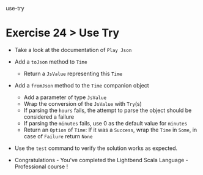 use-try

# Exercise 24 > Use Try

- Take a look at the documentation of `Play Json`

- Add a `toJson` method to `Time`

  - Return a `JsValue` representing this `Time`

- Add a `fromJson` method to the `Time` companion object

  - Add a parameter of type `JsValue`
  - Wrap the conversion of the `JsValue` with `Try`(s)
  - If parsing the `hours` fails, the attempt to parse the object should be
    considered a failure
  - If parsing the `minutes` fails, use 0 as the default value for `minutes`
  - Return an `Option` of `Time`: If it was a `Success`, wrap the `Time` in
    `Some`, in case of `Failure` return `None`

- Use the `test` command to verify the solution works as expected.

- Congratulations - You've completed the Lightbend Scala Language - Professional course !